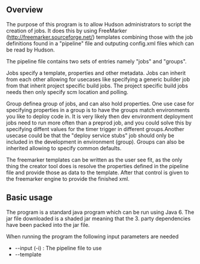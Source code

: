 Overview
---------
The purpose of this program is to allow Hudson administrators to script the creation of jobs. It does this by using 
FreeMarker (http://freemarker.sourceforge.net/) templates combining those with the job definitions 
found in a "pipeline" file and outputing config.xml files which can be read by Hudson.

The pipeline file contains two sets of entries namely "jobs" and "groups". 

Jobs specify a template, properties and other metadata. Jobs can inherit from each other allowing for 
usecases like specifying a generic builder job from that inherit project specific build jobs. The project specific 
build jobs needs then only specify scm location and polling.

Group definea group of jobs, and can also hold properties. One use case for specifying properties in a group is to 
have the groups match environments you like to deploy code in. It is very likely then dev environment deployment jobs
need to run more often than a preprod job, and you could solve this by specifying diffent values for the timer trigger 
in different groups.Another usecase could be that the "deploy service stubs" job should only be included in the development 
in environment (group). Groups can also be inherited allowing to specify common defaults.

The freemarker templates can be written as the user see fit, as the only thing the creator tool does is resolve the 
properties defined in the pipeline file and provide those as data to the template. After that control is given 
to the freemarker engine to provide the finished xml.

Basic usage
-----------

The program is a standard java program which can be run using Java 6. The jar file downloaded is a shaded jar meaning 
that the 3. party dependencies have been packed into the jar file. 

When running the program the following input parameters are needed

*   --input (-i) <pipeline file>: The pipeline file to use 
*   --template <template dir>: The directory where all templates are stored. paths to templates are 
    evaluated from here.
*   --output (-o) <output directory>: All finished files will be written here
*   --group (-g) <name>: The group of jobs to create config files for.

Once the program is started it does the following steps:

1.  Load the pipeline file
2.  Build the effective group definition by resolving any inheritance
3.  For each job included build the effective jobs based on the inheritance
4.  For each job apply any global properties specified in the group from step 2
5.  For each job apply any job specific properties specified in the group from step 2
6.  For each job build datamodel from properties, call freemarker and save the xml

The output is placed in the output directory and follows the format ${output.basedir}/${resolved.jobname}/config.xml. 
This format allows you to specify a hudson jbos folder (${HUDSON_HOME}/jobs/) directly and hudson will pick up new jobs 
when it reloads the configuration.

Integration with Hudson
------------------------


Defining pipelines
------------------
Pipeline definitions are written in XML (more formats comming later)

**Overall structure**

```xml 
<?xml version="1.0" encoding="UTF-8"?>
<ns1:pipeline xmlns:ns1='hudsonci.jobcreator.v1'>
  <name>example</name>
  <groups>
    <group>
      ...group definition...
    </group>
  </groups>
  <jobs>
    <job>
      ...job definition...
    </job>
  </jobs>  
</ns1:pipeline>
```
*  name: name of the pipeline, can be used as part of the resolved job name

**Job definition**

```xml 
<job name="example-jooname" template="example-template.ftl">
  <inherit>
    <job>example-other-job</job>
    <job>example-other-job</job>
  </inherit>    
  <downstream>
    <job>example-other-job</job>
  </downstream>
  <propertyset>
    <property propagation="..." merge="..." name="example-property-name">example-property-value</property>
  </propertyset>
</job>
```

*  name: The name of the job
*  template (Optional): The template to use, if not specified an inherited value is expected
*  inherit (Optional): Contains a list list of jobs to inherit values from processed in the order given
*  downstream (Optional): List of jobs which are downstream from this job (inside hudson job flow). this value is 
   available to the template. See "Advanced usage" for when to use
*  Propertyset (Optional): list of properties defined for this job
*  Propagation (Optional): how the property propergates to upstream/downstream jobs (See "Advanced usage")
*  Merge (Optional): How properties are merged during propagation (See "Advanced usage")

**Group definition**

```xml 
<group name="example-name" pattern="${pipeline}_${group}_${job}">
  <inherit>
    <group>example-other-group</group> 
  </inherit>
  <include>
    <job>example-jobname</job>
  </include> 
  <exclude>
    <job>example-jobname</job>
  </exclude>
  <propertyset job="job2">
    <property propagation="..." merge="..." name="example-property-name">example-property-value</property>
  </propertyset> 
  <propertyset>
    <property propagation="..." merge="..." name="example-property-name">example-property-value</property>
  </propertyset> 
 </group>

```

*  name: The name of the group
*  pattern (Optional): The pattern to use for resolved job names.The 3 tokens shown are replaced with the name of the 
   pipeline, active group and active job respectivaly. if not specified an inherited value is expected
*  inherit (Optional): Contains a list list of groups to inherit values from processed in the order given
*  Include (Optional): List of jobs to include
*  Exclude (Optional): List of jobs to exclude.The exlude takes precedence over include.However the handling of 
   include/eclude happen on every step in the inheritance chain so if a parent has excluded a job a child can re-include it.
*  Propertyset (Optional): list of properties defined for this group. If job attribute is not present properties are applied 
   to all jobs, otherwise only to the job specified.
*  Propagation (Optional): how the property propergates to upstream/downstream jobs (See "Advanced usage")
*  Merge (Optional): How properties are merged during propagation (See "Advanced usage")


Using FreeMarker
----------------

How you name the properties has an effect on how the datamodel is presented to the template. To put it simply 
the property is split into element with every "." (dot character). Parent elements are added as hashes (java.util.Map) 
and the leaf element is added as a string (java.lang.String). 

This split does pose a restriction since a element cannot both be a String and an container i.e. the having both "git.repo" 
and "git.repo.branch" is ilegal as repo would be both. On the other hand it helps in other situations e.g. image the these 
properties are defined "scm.git.repo" + "scm.git.branch", now we can do <#if scm.git??>.... print git segnment </#if> or
we can do other collection handling 

When using import directive remember that the path is evaluated from the template root dir, not the location of the 
current template.

The tool also creates some special properties

*   import.pipeline.name: Name of the pipeline as per pipeline xml
*   import.group.name: Name of the group being imported
*   import.jobs: comma separated list of all the jobs being imported
*   import.job.name: Name of job as per pipeline definition
*   import.job.resolvedname: Full name of the job as per the pattern defined for the group.
*   import.job.upstream: comma separated list of jobs which are upstream from the current job based on the downstream
    definition in the pipeline xml. Note only jobs being imported are included.
*   import.job.downstream: comma separated list of jobs which are upstream from the current job based on the downstream
    definition in the pipeline xml. Note only jobs being imported are included.
*   import.time: Data and time in human readable format of when the import was run

Advanced topics: Upstream/Downstream jobs
-----------------------------------------
The downstream notation on a job specification can be used to dynamically create a list of downstream/upstream jobs
based on the active set of jobs being imported. A classical example is a deploy step in different environments. Assume 
the following set of hudson jobs

* Deploy trigger job (no-op job used to start the actual deploy jobs in sync and concurrently)
* Deploy frontend
* Deploy backend
* Deploy stubs (Stubbing tool to stub away 3.party runtime dependencies to other systems)
* test trigger job (called by join plugin from deploy trigger job)

In most environments you only want the first 3 jobs, but in development you want them all. So you define a group for prod 
like configuration and one for dev configuration. In the template for the deploy trigger job there is a xml fragment for 
triggering the downstream jobs, and in the test trigger job there is a segment for copying deploy result from the 
individual deploy jobs.

If we don't use the downstream functionality, then we would need to define a property and manually ensure that it has
the right list of jobs in each environment and there would be no consistency check by the tool.

If we use the downstream job notation where deploy trigger list all 3 deploy jobs, and each of the deploy jobs list the 
test trigger jobs, the template would be able to use the properties import.job.upstream + import.job.downstream knowing
it only contained the jobs loaded this environment (group).

*Note:* The downstream notation has no impact on which jobs are loaded or any affect on the templates except from where 
they reference the special properties.

Advanced topics: Properties propagation
----------------------------------------

Progagation of properties is a way to specify a property on a jbo but also have it apply for upstream or downstream jobs.
Assuming the following job chain A -> B -> C -> D and we have a job parameter for specifying full or partial deployment.
In this case we could specify the following properties in the pipeline specification

*   On the "D" job : <property name="deployment.type">partial</property>
*   On the "C" job : <property propagation="upstream" name="deployment.type">full</property>

The propagation attribute can take the following values

* none: indicate that if this property has been defined with a upstream/downstream propagation in another job, the 
  propagation will stop at this job.
* continue (default): indicate that if this property has been defined with a upstream/downstream propagation 
  in another job, the  propagation will continue.
* upstream: indicate that this property should be propagated to all upstream jobs
* downstream: indicate that this property should be propagated to all downstream jobs

the merging attribute is used when handling the "conflict" of propagation seeing the same property. It can
take the following values:

* skip: Skip this job and don't use the propergated value.
* replace (default): Use the propagated value instead of the specified value
* append: append the propagated value to the end of the specified value with comma as a separator.
* prefix: prepend the propagated value to the beginning of the specified value with comma as a separator.
* list: build a comma separated list

The best way to illustrate how this conflict handling is done is by example. Continuing from the previous example, let us
assume that the propery is also specified for the B job, thus giving

*   On the "D" job : <property name="deployment.type">partial</property>
*   On the "C" job : <property propagation="upstream" name="deployment.type">full</property>
*   On the "B" job : <property propagation="????" merge="????" name="deployment.type">partial</property> 

First thing to do is look at how the value of the propagation attribute on job B changes things.

* upstream or downstream: The current propagation from "C" job is stopped before any merging is done
* none: the propagation from "C" is stopped but property is merged according to the merge value
* continue: the propagation from "C" will continue to job "A" and the property is merged according to the merge value

Secondly the merge value does changes the effective value of "deployment.type" on job be to:

* skip: partial (the specified value on job B is not touced) 
* replace: full (the specified value on job B is replaced)
* append: partial,full (appends the propagated value)
* prefix: full,partial (prepends the propagated value)

*Note* if there is multiple paths from one job to another e.g. via a diamond shaped job graph, no gurantees are made with
regards to the order.

*Note* Currently downstream propagated properties are evaluated before upstream, but that is a implementation detail,
which you should not rely on

Real world examples
--------------------


